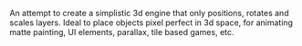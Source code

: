 An attempt to create a simplistic 3d engine that only positions, rotates and scales layers. Ideal to place objects pixel perfect in 3d space, for animating matte painting, UI elements, parallax, tile based games, etc.
